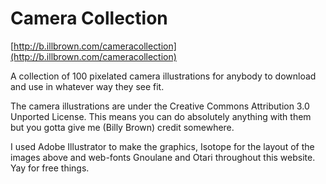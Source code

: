 Camera Collection
================

[http://b.illbrown.com/cameracollection](http://b.illbrown.com/cameracollection)

A collection of 100 pixelated camera illustrations for anybody to download and use in whatever way they see fit.

The camera illustrations are under the Creative Commons Attribution 3.0 Unported License. This means you can do absolutely anything with them but you gotta give me (Billy Brown) credit somewhere.

I used Adobe Illustrator to make the graphics, Isotope for the layout of the images above and web-fonts Gnoulane and Otari throughout this website. Yay for free things.
